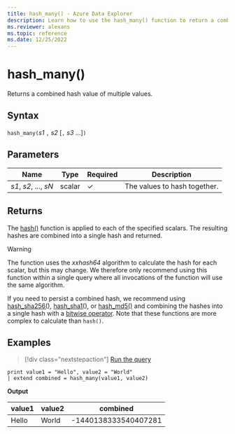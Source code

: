 ```yaml
---
title: hash_many() - Azure Data Explorer
description: Learn how to use the hash_many() function to return a combined hash value of multiple values.
ms.reviewer: alexans
ms.topic: reference
ms.date: 12/25/2022
---
```

# hash_many()

Returns a combined hash value of multiple values.

## Syntax

`hash_many(`*s1* `,` *s2* [`,` *s3* ...]`)`

## Parameters

| Name | Type | Required | Description |
|--|--|--|--|
| *s1*, *s2*, ..., *sN* | scalar | &check; | The values to hash together.|

## Returns

The [hash()](hashfunction.md) function is applied to each of the specified scalars. The resulting hashes are combined into a single hash and returned.

> [!WARNING]
> The function uses the *xxhash64* algorithm to calculate the hash for each scalar, but this may change. We therefore only recommend using this function within a single query where all invocations of the function will use the same algorithm.
>
> If you need to persist a combined hash, we recommend using [hash_sha256()](sha256hashfunction.md), [hash_sha1()](sha1-hash-function.md), or [hash_md5()](md5hashfunction.md) and combining the hashes into a single hash with a [bitwise operator](binoperators.md). Note that these functions are more complex to calculate than `hash()`.

## Examples

> [!div class="nextstepaction"]
> <a href="https://dataexplorer.azure.com/clusters/help/databases/Samples?query=H4sIAAAAAAAAAysoyswrUShLzClNNVSwVVDySM3JyVfSgYgYgUTC84tyUpS4ahRSK0pS81IUkvNzkzLzUlOAchmJxRnxuYl5lRoQA2DaNAGiXIb7VgAAAA==" target="_blank">Run the query</a>

```kusto
print value1 = "Hello", value2 = "World"
| extend combined = hash_many(value1, value2)
```

**Output**

|value1|value2|combined|
|---|---|---|
|Hello|World|-1440138333540407281|
